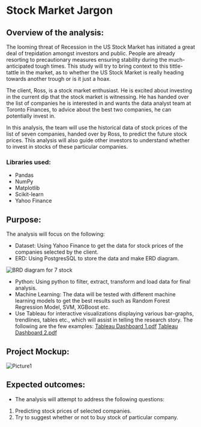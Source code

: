 # Stock Market Jargon

## Overview of the analysis:

The looming threat of Recession in the US Stock Market has initiated a great deal of trepidation amongst investors and public. People are already resorting to precautionary measures ensuring stability during the much-anticipated tough times. This study will try to bring context to this tittle-tattle in the market, as to whether the US Stock Market is really heading towards another trough or is it just a hoax.<br/>

The client, Ross, is a stock market enthusiast. He is excited about investing in the current dip that the stock market is witnessing. He has handed over the list of companies he is interested in and wants the data analyst team at Toronto Finances, to advice about the best two companies, he can potentially invest in.<br/>

In this analysis, the team will use the historical data of stock prices of the list of seven companies, handed over by Ross, to predict the future stock prices. This analysis will also guide other investors to understand whether to invest in stocks of these particular companies.


### Libraries used:
* Pandas
* NumPy
* Matplotlib
* Scikit-learn
* Yahoo Finance

## Purpose:
The analysis will focus on the following:

* Dataset: Using Yahoo Finance to get the data for stock prices of the companies selected by the client.
* ERD: Using PostgresSQL to store the data and make ERD diagram.

![BRD diagram for 7 stock](https://user-images.githubusercontent.com/111387025/214731860-ff930db2-53ff-4980-b46c-906f9e9a4e6c.png)

* Python: Using python to filter, extract, transform and load data for final analysis.
* Machine Learning: The data will be tested with different machine learning models to get the best results such as Random Forest Regression Model, SVM, XGBoost etc.
* Use Tableau for interactive visualizations displaying various bar-graphs, trendlines, tables etc., which will assist in telling the research story. The following are the few examples:
[Tableau Dashboard 1.pdf](https://github.com/Harvinlong/Final-Project/files/10496941/Tableau.Dashboard.1.pdf)
[Tableau Dashboard 2.pdf](https://github.com/Harvinlong/Final-Project/files/10496944/Tableau.Dashboard.2.pdf)


## Project Mockup:

![Picture1](https://user-images.githubusercontent.com/111387025/214500570-d6ffc852-bc78-4f52-8fb6-9c0d9ef36858.png)

## Expected outcomes:
* The analysis will attempt to address the following questions:
1. Predicting stock prices of selected companies.<br/>
2. Try to suggest whether or not to buy stock of particular company.<br/>

